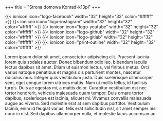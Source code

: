 +++
title = "Strona domowa Konrad-k13pl"
+++


{{< ionicon icon="logo-facebook" width="32" height="32" color="#ffffff" >}}
{{< ionicon icon="logo-instagram" width="32" height="32" color="#ffffff" >}}
{{< ionicon icon="logo-youtube" width="32" height="32" color="#ffffff" >}}
{{< ionicon icon="logo-github" width="32" height="32" color="#ffffff" >}}
{{< ionicon icon="logo-gitlab" width="32" height="32" color="#ffffff" >}}
{{< ionicon icon="print-outline" width="32" height="32" color="#ffffff" >}}

 Lorem ipsum dolor sit amet, consectetur adipiscing elit. Praesent lacinia lorem quis sodales auctor. Donec bibendum odio leo, bibendum iaculis lectus dapibus sit amet. Etiam ut euismod lectus, vel finibus metus. Orci varius natoque penatibus et magnis dis parturient montes, nascetur ridiculus mus. Integer quis vestibulum justo. Duis scelerisque ullamcorper sem, eget congue lorem ultrices mattis. Nam ut mollis tellus, id facilisis turpis. Duis ac egestas mi, a mattis dolor. Curabitur vestibulum est nec tortor hendrerit, vehicula malesuada quam tempor. Duis ornare tortor dapibus, scelerisque est lacinia, aliquet mi. Vivamus convallis malesuada augue ac viverra. Sed molestie erat at sem dapibus porttitor. Vestibulum lacinia, enim id feugiat varius, felis erat sollicitudin nisl, sit amet semper nisi nunc in nisl. Sed dapibus ullamcorper nulla, et molestie lacus accumsan ac.

